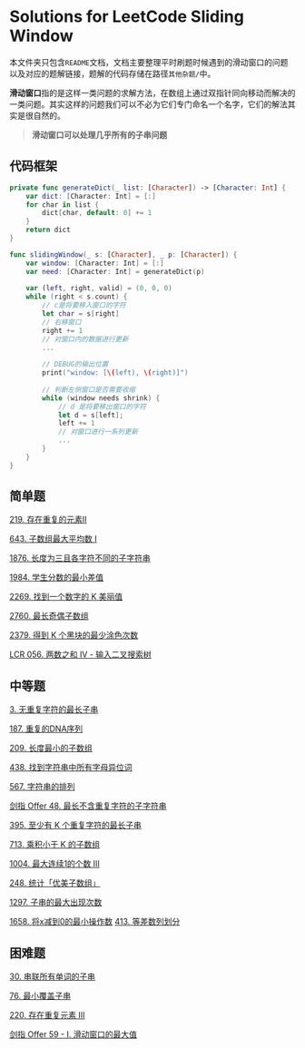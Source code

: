 # Solutions for LeetCode Sliding Window

本文件夹只包含`README`文档，文档主要整理平时刷题时候遇到的滑动窗口的问题以及对应的题解链接，题解的代码存储在路径`其他杂题/`中。

**滑动窗口**指的是这样一类问题的求解方法，在数组上通过双指针同向移动而解决的一类问题。其实这样的问题我们可以不必为它们专门命名一个名字，它们的解法其实是很自然的。

> **滑动窗口可以处理几乎所有的子串问题**

## 代码框架

```swift
private func generateDict(_ list: [Character]) -> [Character: Int] {
    var dict: [Character: Int] = [:]
    for char in list {
        dict[char, default: 0] += 1
    }
    return dict
}

func slidingWindow(_ s: [Character], _ p: [Character]) {
    var window: [Character: Int] = [:]
    var need: [Character: Int] = generateDict(p)
    
    var (left, right, valid) = (0, 0, 0)
    while (right < s.count) {
        // c是将要移入窗口的字符
        let char = s[right]
        // 右移窗口
        right += 1
        // 对窗口内的数据进行更新
        ...
        
        // DEBUG的输出位置
        print("window: [\(left), \(right)]")
        
        // 判断左侧窗口是否需要收缩
        while (window needs shrink) {
            // d 是将要移出窗口的字符
            let d = s[left];
            left += 1
            // 对窗口进行一系列更新
            ...
        }
    }
}
```

## 简单题

[219. 存在重复的元素II](https://github.com/HuangRunHua/leetcode-swift/blob/main/其他杂题/219.%20存在重复元素%20II.playground/Contents.swift)

[643. 子数组最大平均数 I](https://github.com/HuangRunHua/leetcode-swift/blob/main/其他杂题/643.%20子数组最大平均数%20I.playground/Contents.swift)

[1876. 长度为三且各字符不同的子字符串](https://github.com/HuangRunHua/leetcode-swift/blob/main/其他杂题/1876.%20长度为三且各字符不同的子字符串.playground/Contents.swift)

[1984. 学生分数的最小差值](https://github.com/HuangRunHua/leetcode-swift/blob/main/其他杂题/1984.%20学生分数的最小差值.playground/Contents.swift)

[2269. 找到一个数字的 K 美丽值](https://github.com/HuangRunHua/leetcode-swift/blob/main/其他杂题/2269.%20找到一个数字的%20K%20美丽值.playground/Contents.swift)

[2760. 最长奇偶子数组](https://github.com/HuangRunHua/leetcode-swift/blob/main/其他杂题/2760.%20最长奇偶子数组.playground/Contents.swift)

[2379. 得到 K 个黑块的最少涂色次数](https://github.com/HuangRunHua/leetcode-swift/blob/main/其他杂题/2379.%20得到%20K%20个黑块的最少涂色次数.playground/Contents.swift)

[LCR 056. 两数之和 IV - 输入二叉搜索树](https://github.com/HuangRunHua/leetcode-swift/blob/main/其他杂题/LCR%20056.%20两数之和%20IV%20-%20输入二叉搜索树.playground/Contents.swift)

## 中等题

[3. 无重复字符的最长子串](https://github.com/HuangRunHua/leetcode-swift/blob/main/热题100/3.%20无重复字符的最长子串.playground/Contents.swift)

[187. 重复的DNA序列](https://github.com/HuangRunHua/leetcode-swift/blob/main/其他杂题/187.%20重复的DNA序列.playground/Contents.swift)

[209. 长度最小的子数组](https://github.com/HuangRunHua/leetcode-swift/blob/main/其他杂题/209.%20长度最小的子数组.playground/Contents.swift)

[438. 找到字符串中所有字母异位词](https://github.com/HuangRunHua/leetcode-swift/blob/main/其他杂题/438.%20找到字符串中所有字母异位词%20.playground/Contents.swift)

[567. 字符串的排列](https://github.com/HuangRunHua/leetcode-swift/blob/main/其他杂题/567.%20字符串的排列.playground/Contents.swift)

[剑指 Offer 48. 最长不含重复字符的子字符串](https://github.com/HuangRunHua/leetcode-swift/blob/main/剑指Offer/剑指Offer48-最长不含重复字符的子字符串.playground/Contents.swift)

[395. 至少有 K 个重复字符的最长子串](https://github.com/HuangRunHua/leetcode-swift/blob/main/其他杂题/395.%20至少有%20K%20个重复字符的最长子串.playground/Contents.swift)

[713. 乘积小于 K 的子数组](https://github.com/HuangRunHua/leetcode-swift/blob/main/其他杂题/713.%20乘积小于%20K%20的子数组.playground/Contents.swift)

[1004. 最大连续1的个数 III](https://github.com/HuangRunHua/leetcode-swift/blob/main/其他杂题/1004.%20最大连续1的个数%20III.playground/Contents.swift)

[248. 统计「优美子数组」](https://github.com/HuangRunHua/leetcode-swift/blob/main/其他杂题/248.%20统计「优美子数组」.playground/Contents.swift)

[1297. 子串的最大出现次数](https://github.com/HuangRunHua/leetcode-swift/blob/main/其他杂题/1297.%20子串的最大出现次数.playground/Contents.swift)

[1658. 将x减到0的最小操作数](https://github.com/HuangRunHua/leetcode-swift/blob/main/其他杂题/1658.%20将x减到0的最小操作数.playground/Contents.swift)
[413. 等差数列划分](https://github.com/HuangRunHua/leetcode-swift/blob/main/其他杂题/413.%20等差数列划分.playground/Contents.swift)

## 困难题

[30. 串联所有单词的子串](https://github.com/HuangRunHua/leetcode-swift/blob/main/其他杂题/30.%20串联所有单词的子串.playground/Contents.swift)

[76. 最小覆盖子串](https://github.com/HuangRunHua/leetcode-swift/blob/main/其他杂题/76.%20最小覆盖子串.playground/Contents.swift)

[220. 存在重复元素 III](https://github.com/HuangRunHua/leetcode-swift/blob/main/其他杂题/20.%20存在重复元素%20III.playground/Contents.swift)

[剑指 Offer 59 - I. 滑动窗口的最大值](https://github.com/HuangRunHua/leetcode-swift/blob/main/剑指Offer/剑指Offer59-I-滑动窗口的最大值.playground/Contents.swift)



